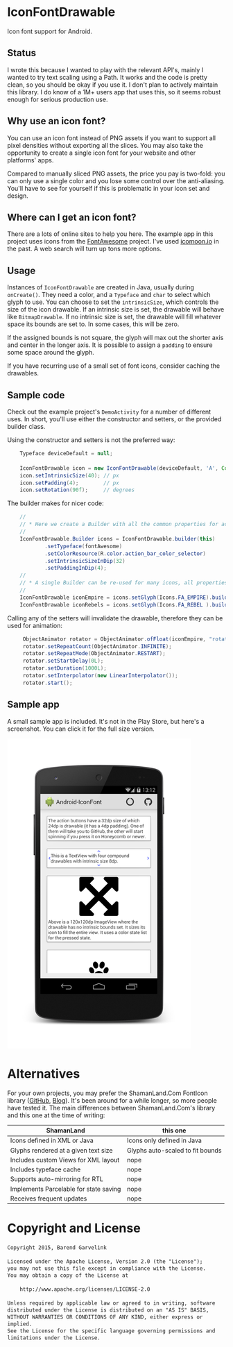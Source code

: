 # IconFontDrawable

Icon font support for Android.

## Status

I wrote this because I wanted to play with the relevant API's, mainly I wanted to try text scaling
using a Path. It works and the code is pretty clean, so you should be okay if you use it. I don't
plan to actively maintain this library. I do know of a 1M+ users app that uses this, so it seems
robust enough for serious production use.

## Why use an icon font?

You can use an icon font instead of PNG assets if you want to support all pixel densities without
exporting all the slices. You may also take the opportunity to create a single icon font for your
website and other platforms' apps.

Compared to manually sliced PNG assets, the price you pay is two-fold: you can only use a single
color and you lose some control over the anti-aliasing. You'll have to see for yourself if this is
problematic in your icon set and design.

## Where can I get an icon font?

There are a lots of online sites to help you here. The example app in this project uses icons from
the [FontAwesome][ftaw] project. I've used [icomoon.io][icom] in the past. A web search will turn
up tons more options.

[ftaw]: https://fortawesome.github.io/Font-Awesome/
[icom]: http://icomoon.io/

## Usage

Instances of `IconFontDrawable` are created in Java, usually during `onCreate()`. They need a color,
and a `Typeface` and `char` to select which glyph to use. You can choose to set the `intrinsicSize`,
which controls the size of the icon drawable. If an intrinsic size is set, the drawable will behave
like `BitmapDrawable`. If no intrinsic size is set, the drawable will fill whatever space its bounds
are set to. In some cases, this will be zero.

If the assigned bounds is not square, the glyph will max out the shorter axis and center in the
longer axis. It is possible to assign a `padding` to ensure some space around the glyph.

If you have recurring use of a small set of font icons, consider caching the drawables.

## Sample code

Check out the example project's `DemoActivity` for a number of different uses. In short, you'll use
either the constructor and setters, or the provided builder class.

Using the constructor and setters is not the preferred way:

```java
    Typeface deviceDefault = null;

    IconFontDrawable icon = new IconFontDrawable(deviceDefault, 'A', Color.BLACK);
    icon.setIntrinsicSize(40); // px
    icon.setPadding(4);        // px
    icon.setRotation(90f);     // degrees
```

The builder makes for nicer code:

```java
    //
    // * Here we create a Builder with all the common properties for actionbar icons.
    //
    IconFontDrawable.Builder icons = IconFontDrawable.builder(this)
            .setTypeface(fontAwesome)
            .setColorResource(R.color.action_bar_color_selector)
            .setIntrinsicSizeInDip(32)
            .setPaddingInDip(4);
    //
    // * A single Builder can be re-used for many icons, all properties are kept.
    //
    IconFontDrawable iconEmpire = icons.setGlyph(Icons.FA_EMPIRE).build();
    IconFontDrawable iconRebels = icons.setGlyph(Icons.FA_REBEL ).build();
```

Calling any of the setters will invalidate the drawable, therefore they can be used for animation:

```java
     ObjectAnimator rotator = ObjectAnimator.ofFloat(iconEmpire, "rotation", 0f, 359.99f);
     rotator.setRepeatCount(ObjectAnimator.INFINITE);
     rotator.setRepeatMode(ObjectAnimator.RESTART);
     rotator.setStartDelay(0L);
     rotator.setDuration(1000L);
     rotator.setInterpolator(new LinearInterpolator());
     rotator.start();
```

## Sample app

A small sample app is included. It's not in the Play Store, but here's a screenshot. You can click
it for the full size version.

[![Screenshot][thumb]][large]

[thumb]: https://raw.githubusercontent.com/barend/android-iconfont/master/example/Font-Icon-Demo_framed-small.png
[large]: https://raw.githubusercontent.com/barend/android-iconfont/master/example/Font-Icon-Demo_framed.png

# Alternatives

For your own projects, you may prefer the ShamanLand.Com FontIcon library ([GitHub][SLGH],
[Blog][SLBL]). It's been around for a while longer, so more people have tested it. The main
differences between ShamanLand.Com's library and this one at the time of writing:

ShamanLand                             | this one
---------------------------------------|--------------------------------------------------
Icons defined in XML or Java           | Icons only defined in Java
Glyphs rendered at a given text size   | Glyphs auto-scaled to fit bounds
Includes custom Views for XML layout   | nope
Includes typeface cache                | nope
Supports auto-mirroring for RTL        | nope
Implements Parcelable for state saving | nope
Receives frequent updates              | nope

[SLGH]: https://github.com/shamanland/fonticon
[SLBL]: http://blog.shamanland.com/p/android-fonticon-library.html

# Copyright and License

```text
Copyright 2015, Barend Garvelink

Licensed under the Apache License, Version 2.0 (the "License");
you may not use this file except in compliance with the License.
You may obtain a copy of the License at

    http://www.apache.org/licenses/LICENSE-2.0

Unless required by applicable law or agreed to in writing, software
distributed under the License is distributed on an "AS IS" BASIS,
WITHOUT WARRANTIES OR CONDITIONS OF ANY KIND, either express or implied.
See the License for the specific language governing permissions and
limitations under the License.
```

